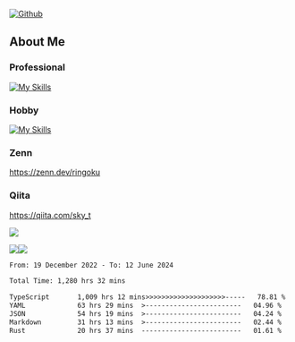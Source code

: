 [![Github](https://img.shields.io/github/followers/skyt-a?label=Follow&style=social)](https://github.com/skyt-a)

## About Me
### Professional
[![My Skills](https://skillicons.dev/icons?i=react,ts,js,nodejs,java,graphql,firebase,githubactions&theme=light)](https://skillicons.dev)
### Hobby
[![My Skills](https://skillicons.dev/icons?i=unity,rust,py&theme=light)](https://skillicons.dev)

### Zenn
https://zenn.dev/ringoku
### Qiita
https://qiita.com/sky_t


![](https://github-profile-summary-cards.vercel.app/api/cards/profile-details?username=skyt-a&theme=default)

![](https://github-profile-summary-cards.vercel.app/api/cards/repos-per-language?username=skyt-a&theme=default)![](https://github-profile-summary-cards.vercel.app/api/cards/stats?username=RinGoku&theme=default)

<!--START_SECTION:waka-->

```txt
From: 19 December 2022 - To: 12 June 2024

Total Time: 1,280 hrs 32 mins

TypeScript       1,009 hrs 12 mins>>>>>>>>>>>>>>>>>>>>-----   78.81 %
YAML             63 hrs 29 mins  >------------------------   04.96 %
JSON             54 hrs 19 mins  >------------------------   04.24 %
Markdown         31 hrs 13 mins  >------------------------   02.44 %
Rust             20 hrs 37 mins  -------------------------   01.61 %
```

<!--END_SECTION:waka-->
